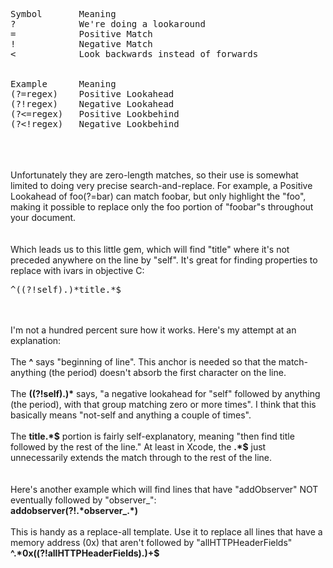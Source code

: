 
<pre><br />Symbol       Meaning<br />?            We're doing a lookaround<br />=            Positive Match<br />!            Negative Match<br /><            Look backwards instead of forwards<br /><br /><br />Example      Meaning<br />(?=regex)    Positive Lookahead<br />(?!regex)    Negative Lookahead<br />(?<=regex)   Positive Lookbehind<br />(?&lt;!regex)   Negative Lookbehind<br /></pre><br /><br /><br />Unfortunately they are zero-length matches, so their use is somewhat limited to doing very precise search-and-replace. For example, a Positive Lookahead of foo(?=bar) can match foobar, but only highlight the "foo", making it possible to replace only the foo portion of "foobar"s throughout your document.<br /><br /><br />Which leads us to this little gem, which will find "title" where it's not preceded anywhere on the line by "self". It's great for finding properties to replace with ivars in objective C:<br /><pre>^((?!self).)*title.*$</pre><br /><br />I'm not a hundred percent sure how it works. Here's my attempt at an explanation:<br /><br />The <span style="font-weight:bold;">^</span> says "beginning of line". This anchor is needed so that the match-anything (the period) doesn't absorb the first character on the line.<br /><br />The <span style="font-weight:bold;">((?!self).)*</span> says, "a negative lookahead for "self" followed by anything (the period), with that group matching zero or more times". I think that this basically means "not-self and anything a couple of times".<br /><br />The <span style="font-weight:bold;">title.*$</span> portion is fairly self-explanatory, meaning "then find title followed by the rest of the line." At least in Xcode, the <span style="font-weight:bold;">.*$</span> just unnecessarily extends the match through to the rest of the line.<br /><br /><br />Here's another example which will find lines that have "addObserver" NOT eventually followed by "observer_":<br /><span style="font-weight:bold;">addobserver(?!.*observer_.*)</span><br /><br />This is handy as a replace-all template. Use it to replace all lines that have a memory address (0x) that aren't followed by "allHTTPHeaderFields"<br /><span style="font-weight:bold;">^.*0x((?!allHTTPHeaderFields).)+$</span>